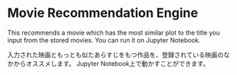 # Movie Recommendation Engine

This recommends a movie which has the most similar plot to the title you input from the stored movies.
You can run it on Jupyter Notebook.

入力された映画ともっとも似たあらすじをもつ作品を、登録されている映画のなかからオススメします。
Jupyter Notebook上で動かすことができます。


